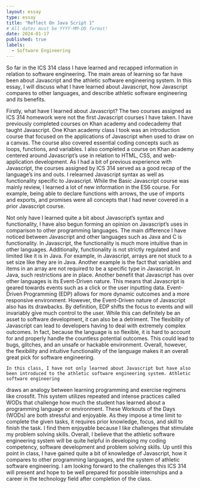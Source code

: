 ```yaml
---
layout: essay
type: essay
title: "Reflect On Java Script 1"
# All dates must be YYYY-MM-DD format!
date: 2024-01-17
published: true
labels:
  - Software Engineering
---
```


  So far in the ICS 314 class I have learned and recapped information in relation to software engineering. The main areas of learning so far have been about Javascript 
and the athletic software engineering system. In this essay, I will discuss what I have learned about Javascript, how Javascript compares to other languages, and 
describe athletic software engineering and its benefits.


  Firstly, what have I learned about Javascript? The two courses assigned as ICS 314 homework were not the first Javascript courses I have taken. I have previously 
completed courses on Khan academy and codecademy that taught Javascript. One Khan academy class I took was an introduction course that focused on the applications of 
Javascript when used to draw on a canvas. The course also covered essential coding concepts such as loops, functions, and variables. I also completed a course on Khan 
academy centered around Javascript’s use in relation to HTML, CSS, and web-application development. As I had a bit of previous experience with Javascript, the courses 
assigned by ICS 314 served as a good recap of the language’s ins and outs. I relearned Javascript syntax as well as functionality specific to Javascript. While the 
Basic Javascript course was mainly review, I learned a lot of new information in the ES6 course. For example, being able to declare functions with arrows, the use of 
imports and exports, and promises were all concepts that I had never covered in a prior Javascript course.


  Not only have I learned quite a bit about Javascript’s syntax and functionality, I have also begun forming an opinion on Javascript’s uses in comparison to other 
programming languages. The main difference I have noticed between Javascript and other languages such as Java and C is functionality. In Javascript, the functionality 
is much more intuitive than in other languages. Additionally, functionality is not strictly regulated and limited like it is in Java. For example, in Javascript, 
arrays are not stuck to a set size like they are in Java. Another example is the fact that variables and items in an array are not required to be a specific type in 
Javascript. In Java, such restrictions are in place. Another benefit that Javascript has over other languages is its Event-Driven nature. This means that Javascript 
is geared towards events such as a click or the user inputting data. Event-Driven Programming (EDP) allows for more dynamic outcomes and a more responsive environment.
However, the Event-Driven nature of Javascript also has its drawbacks. By definition, EDP shifts the focus to events and will invariably give much control to the user.
While this can definitely be an asset to software development, it can also be a detriment. The flexibility of Javascript can lead to developers having to deal with 
extremely complex outcomes. In fact, because the language is so flexible, it is hard to account for and properly handle the countless potential outcomes. This could 
lead to bugs, glitches, and an unsafe or hackable environment. Overall, however, the flexibility and intuitive functionality of the language makes it an overall great 
pick for software engineering.


	In this class, I have not only learned about Javascript but have also been introduced to the athletic software engineering system. Athletic software engineering 
draws an analogy between learning programming and exercise regimens like crossfit. This system utilizes repeated and intense practices called WODs that challenge 
how much the student has learned about a programming language or environment. These Workouts of the Days (WODs) are both stressful and enjoyable. As they impose a 
time limit to complete the given tasks, it requires prior knowledge, focus, and skill to finish the task. I find them enjoyable because I like challenges that 
stimulate my problem solving skills. Overall, I believe that the athletic software engineering system will be quite helpful in developing my coding competency, 
software development and problem solving skills.
	Up until this point in class, I have gained quite a bit of knowledge of Javascript, how it compares to other programming languages, and the system of athletic 
software engineering. I am looking forward to the challenges this ICS 314 will present and hope to be well prepared for possible internships and a career in the 
technology field after completion of the class.

